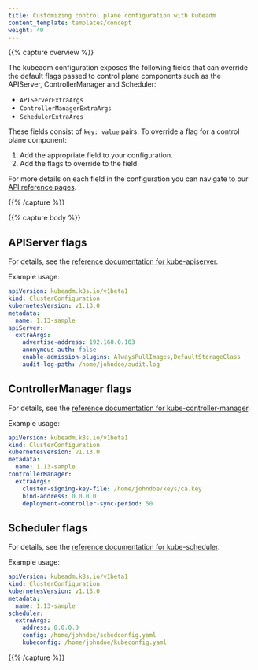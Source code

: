 ```yaml
---
title: Customizing control plane configuration with kubeadm
content_template: templates/concept
weight: 40
---
```


{{% capture overview %}}

The kubeadm configuration exposes the following fields that can override the default flags passed to control plane components such as the APIServer, ControllerManager and Scheduler:

- `APIServerExtraArgs`
- `ControllerManagerExtraArgs`
- `SchedulerExtraArgs`

These fields consist of `key: value` pairs. To override a flag for a control plane component:

1.  Add the appropriate field to your configuration.
2.  Add the flags to override to the field.

For more details on each field in the configuration you can navigate to our
[API reference pages](https://godoc.org/k8s.io/kubernetes/cmd/kubeadm/app/apis/kubeadm#ClusterConfiguration).

{{% /capture %}}

{{% capture body %}}

## APIServer flags

For details, see the [reference documentation for kube-apiserver](https://kubernetes.io/docs/reference/command-line-tools-reference/kube-apiserver/).

Example usage:
```yaml
apiVersion: kubeadm.k8s.io/v1beta1
kind: ClusterConfiguration
kubernetesVersion: v1.13.0
metadata:
  name: 1.13-sample
apiServer:
  extraArgs:
    advertise-address: 192.168.0.103
    anonymous-auth: false
    enable-admission-plugins: AlwaysPullImages,DefaultStorageClass
    audit-log-path: /home/johndoe/audit.log
```

## ControllerManager flags

For details, see the [reference documentation for kube-controller-manager](https://kubernetes.io/docs/reference/command-line-tools-reference/kube-controller-manager/).

Example usage:
```yaml
apiVersion: kubeadm.k8s.io/v1beta1
kind: ClusterConfiguration
kubernetesVersion: v1.13.0
metadata:
  name: 1.13-sample
controllerManager:
  extraArgs:
    cluster-signing-key-file: /home/johndoe/keys/ca.key
    bind-address: 0.0.0.0
    deployment-controller-sync-period: 50
```

## Scheduler flags

For details, see the [reference documentation for kube-scheduler](https://kubernetes.io/docs/reference/command-line-tools-reference/kube-scheduler/).

Example usage:
```yaml
apiVersion: kubeadm.k8s.io/v1beta1
kind: ClusterConfiguration
kubernetesVersion: v1.13.0
metadata:
  name: 1.13-sample
scheduler:
  extraArgs:
    address: 0.0.0.0
    config: /home/johndoe/schedconfig.yaml
    kubeconfig: /home/johndoe/kubeconfig.yaml
```

{{% /capture %}}
